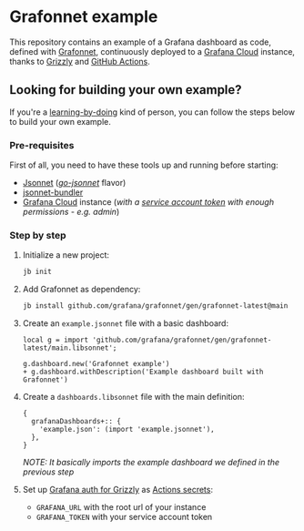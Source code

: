 # Grafonnet example

This repository contains an example of a Grafana dashboard as code, defined with [Grafonnet](https://github.com/grafana/grafonnet), continuously deployed to a [Grafana Cloud](https://grafana.com/products/cloud/) instance, thanks to [Grizzly](https://github.com/grafana/grizzly) and [GitHub Actions](https://docs.github.com/en/actions).

## Looking for building your own example?

If you're a [learning-by-doing](https://en.wikipedia.org/wiki/Learning-by-doing) kind of person, you can follow the steps below to build your own example.

### Pre-requisites

First of all, you need to have these tools up and running before starting:

  - [Jsonnet](https://jsonnet.org/) (*[go-jsonnet](https://github.com/google/go-jsonnet#installation-instructions)* flavor)
  - [jsonnet-bundler](https://github.com/jsonnet-bundler/jsonnet-bundler#install)
  - [Grafana Cloud](https://grafana.com/products/cloud/) instance (*with a [service account token](https://grafana.com/docs/grafana/latest/administration/service-accounts/#service-account-tokens) with enough permissions - e.g. admin*)

### Step by step

1. Initialize a new project:

    ```sh
    jb init
    ```

2. Add Grafonnet as dependency:

    ```sh
    jb install github.com/grafana/grafonnet/gen/grafonnet-latest@main
    ```

3. Create an `example.jsonnet` file with a basic dashboard:

    ```jsonnet
    local g = import 'github.com/grafana/grafonnet/gen/grafonnet-latest/main.libsonnet';
    
    g.dashboard.new('Grafonnet example')
    + g.dashboard.withDescription('Example dashboard built with Grafonnet')
    ```

4. Create a `dashboards.libsonnet` file with the main definition:

    ```jsonnet
    {
      grafanaDashboards+:: {
        'example.json': (import 'example.jsonnet'),
      },
    }
    ```

    *NOTE: It basically imports the example dashboard we defined in the previous step*

5. Set up [Grafana auth for Grizzly](https://grafana.github.io/grizzly/authentication/#grafana-itself) as [Actions secrets](https://docs.github.com/en/actions/security-guides/encrypted-secrets):

    - `GRAFANA_URL` with the root url of your instance
    - `GRAFANA_TOKEN` with your service account token




